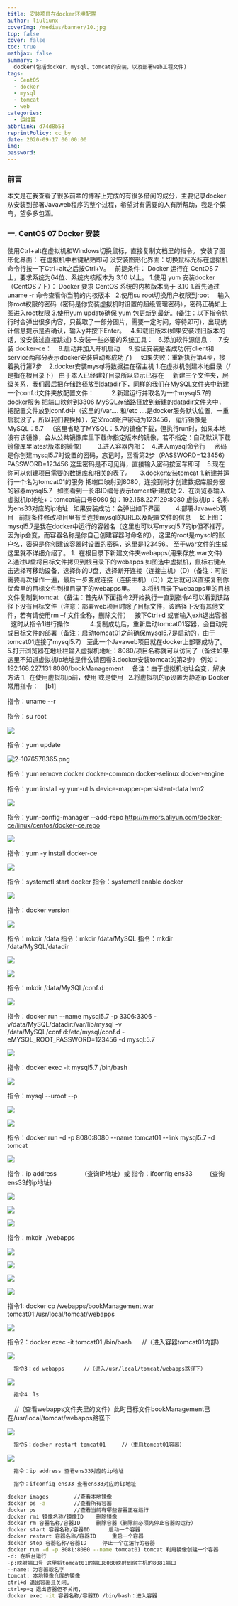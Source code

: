```yaml
---
title: 安装项目在docker环境配置
author: liuliunx
coverImg: /medias/banner/10.jpg
top: false
cover: false
toc: true
mathjax: false
summary: >-
  docker(包括docker、mysql、tomcat的安装，以及部署web工程文件)
tags:
  - CentOS
  - docker
  - mysql
  - tomcat
  - web
categories:
  - 运维篇
abbrlink: d74d8b58
reprintPolicy: cc_by
date: 2020-09-17 00:00:00
img: 
password:
---
```

### 前言
本文是在我查看了很多前辈的博客上完成的有很多借阅的成分，主要记录docker从安装到部署Javaweb程序的整个过程，希望对有需要的人有所帮助，我是个菜鸟，望多多包涵。
### 一. CentOS 07 Docker 安装
使用Ctrl+alt在虚拟机和Windows切换鼠标，直接复制文档里的指令。
安装了图形化界面：
在虚拟机中右键粘贴即可
没安装图形化界面：切换鼠标光标在虚拟机命令行按一下Ctrl+alt之后按Ctrl+V。
 
前提条件：
Docker 运行在 CentOS 7 上，要求系统为64位、系统内核版本为 3.10 以上。
1.使用 yum 安装docker（CentOS 7下）：
Docker 要求 CentOS 系统的内核版本高于 3.10
1.首先通过 uname -r 命令查看你当前的内核版本
 
2.使用su root切换用户权限到root
 
 
输入你root权限的密码（密码是你安装虚拟机时设置的超级管理密码），密码正确如上图进入root权限
3.使用yum update确保 yum 包更新到最新。(备注：以下指令执行时会弹出很多内容，只截取了一部分图片，需要一定时间，等待即可)，出现统计信息提示是否确认，输入y并按下Enter。
 
4.卸载旧版本(如果安装过旧版本的话，没安装过直接跳过)
5.安装一些必要的系统工具：
 
6.添加软件源信息：
 
7.安装 docker-ce：
 
 8.启动并加入开机启动
 
 
9.验证安装是否成功(有client和service两部分表示docker安装启动都成功了)
 
 
如果失败：重新执行第4步，接着执行第7步
  
2.docker安装mysql将数据挂在宿主机
1.在虚拟机创建本地目录（/是指在根目录下）
由于本人已经建好目录所以显示已存在
 
 
新建三个文件夹，层级关系，我们最后把存储路径放到datadir下，同样的我们在MySQL文件夹中新建一个conf.d文件夹放配置文件：
 
 
 
  
2.新建运行并取名为一个mysql5.7的docker服务 把端口映射到3306 MySQL存储路径放到新建的datadir文件夹中，把配置文件放到conf.d中（这里的/var.... 和/etc ....是docker服务默认位置，一重启就没了，所以我们要换掉），定义root账户密码为123456， 运行镜像是MySQL：5.7
 
（这里省略了MYSQL：5.7的镜像下载，但执行run时，如果本地没有该镜像，会从公共镜像库里下载你指定版本的镜像，若不指定：自动默认下载镜像库里latest版本的镜像）
 
 
 
3.进入容器内部：
 
4.进入mysql命令行
 
 
密码是你创建mysql5.7时设置的密码，忘记时，回看第2步（PASSWORD=123456）PASSWORD=123456
这里密码是不可见得，直接输入密码按回车即可
  
5.现在你可以创建项目需要的数据库和相关的表了。
 
 
3.docker安装tomcat
1.新建并运行一个名为tomcat01的服务 把端口映射到8080，连接到刚才创建数据库服务器的容器mysql5.7
 
如图看到一长串ID编号表示tomcat新建成功
2．在浏览器输入虚拟机ip地址+：tomcat端口号8080
如：192.168.227.129:8080
虚拟机ip：名称为ens33对应的ip地址
 
如果安装成功：会弹出如下界面
 
 
 
 
4.部署Javaweb项目
 
前提条件修改项目里有关连接mysql的URL以及配置文件的信息
 
 
如上图：mysql5.7是我在docker中运行的容器名（这里也可以写mysql5.7的ip但不推荐，因为ip会变，而容器名称是你自己创建容器时命名的），这里的root是mysql的账户名，密码是你创建该容器时设置的密码，这里是123456。
至于war文件的生成这里就不详细介绍了。
1.  在根目录下新建文件夹webapps(用来存放.war文件)
 
2.通过U盘将目标文件拷贝到根目录下的webapps
如图选中虚拟机，鼠标右键点击选择可移动设备，选择你的U盘，选择断开连接（连接主机）（D）（备注：可能需要再次操作一遍，最后一步变成连接（连接主机）（D））之后就可以直接复制你优盘里的目标文件到根目录下的webapps里。
 
 
3.将根目录下webapps里的目标文件复制到tomcat
（备注：首先从下面指令2开始执行一直到指令4可以看到该路径下没有目标文件（注意：部署web项目时除了目标文件，该路径下没有其他文件，若有请使用rm –f 文件全称，删除文件）
 
按下Ctrl+d 或者输入exit退出容器
 
这时从指令1进行操作
 
 
  
 
 
4.复制成功后，重新启动tomcat01容器，会自动完成目标文件的部署（备注：启动tomcat01之前确保mysql5.7是启动的，由于tomcat01连接了mysql5.7）
至此一个Javaweb项目就在docker上部署成功了。
 
5.打开浏览器在地址栏输入虚拟机地址：8080/项目名称就可以访问了（备注如果这里不知道虚拟机ip地址是什么请回看3.docker安装tomcat的第2步）
例如：192.168.227.131:8080/bookManagement
 
 
备注：由于虚拟机地址会变，解决方法
1.  在使用虚拟机ip前，使用
或是使用
 
2.将虚拟机的ip设置为静态ip
Docker 常用指令：
 
 [b1]



  指令：uname --r




  指令：su root



![](https://tpk1-1255836132.cos.ap-nanjing.myqcloud.com/docker/image1.png)

  指令：yum update



![2-1076578365.png](https://tpk1-1255836132.cos.ap-nanjing.myqcloud.com/docker/image2.png)


  指令：yum remove docker docker-common docker-selinux docker-engine




  指令：yum install -y yum-utils device-mapper-persistent-data lvm2



![](https://tpk1-1255836132.cos.ap-nanjing.myqcloud.com/docker/image3.png)


  指令：yum-config-manager
  \--add-repo <http://mirrors.aliyun.com/docker-ce/linux/centos/docker-ce.repo>



![](https://tpk1-1255836132.cos.ap-nanjing.myqcloud.com/docker/image4.png)


  指令：yum -y install docker-ce



![](https://tpk1-1255836132.cos.ap-nanjing.myqcloud.com/docker/image5.png)


  指令：systemctl start docker 指令：systemctl enable docker



![](https://tpk1-1255836132.cos.ap-nanjing.myqcloud.com/docker/image6.png)


  指令：docker version



![](https://tpk1-1255836132.cos.ap-nanjing.myqcloud.com/docker/image7.png)


  指令：mkdir /data 指令：mkdir /data/MySQL 指令：mkdir
  /data/MySQL/datadir



![](https://tpk1-1255836132.cos.ap-nanjing.myqcloud.com/docker/image8.png)

![](https://tpk1-1255836132.cos.ap-nanjing.myqcloud.com/docker/image9.png)


  指令：mkdir /data/MySQL/conf.d



![](https://tpk1-1255836132.cos.ap-nanjing.myqcloud.com/docker/image10.png)


  指令：docker run \--name mysql5.7 -p 3306:3306
  -v/data/MySQL/datadir:/var/lib/mysql -v
  /data/MySQL/conf.d:/etc/mysql/conf.d -eMYSQL_ROOT_PASSWORD=123456 -d
  mysql:5.7



![](https://tpk1-1255836132.cos.ap-nanjing.myqcloud.com/docker/image11.png)


  指令：docker exec -it mysql5.7 /bin/bash



![](https://tpk1-1255836132.cos.ap-nanjing.myqcloud.com/docker/image12.png)


  指令：mysql --uroot --p



![](https://tpk1-1255836132.cos.ap-nanjing.myqcloud.com/docker/image13.png)

![](https://tpk1-1255836132.cos.ap-nanjing.myqcloud.com/docker/image14.png)


  指令：docker run -d -p 8080:8080 \--name tomcat01 \--link mysql5.7 -d
  tomcat



![](https://tpk1-1255836132.cos.ap-nanjing.myqcloud.com/docker/image15.png)


  指令：ip address              （查询IP地址）或 指令：ifconfig
  ens33          (查询ens33的ip地址)



![](https://tpk1-1255836132.cos.ap-nanjing.myqcloud.com/docker/image16.png)

![](https://tpk1-1255836132.cos.ap-nanjing.myqcloud.com/docker/image17.png)

![](https://tpk1-1255836132.cos.ap-nanjing.myqcloud.com/docker/image18.png)


  指令：mkdir  /webapps



![](https://tpk1-1255836132.cos.ap-nanjing.myqcloud.com/docker/image19.png)

![](https://tpk1-1255836132.cos.ap-nanjing.myqcloud.com/docker/image20.png)

![](https://tpk1-1255836132.cos.ap-nanjing.myqcloud.com/docker/image21.png)

![](https://tpk1-1255836132.cos.ap-nanjing.myqcloud.com/docker/image22.png)


  指令1: docker cp /webapps/bookManagement.war
  tomcat01:/usr/local/tomcat/webapps



![](https://tpk1-1255836132.cos.ap-nanjing.myqcloud.com/docker/image23.png)


  指令2：docker exec -it tomcat01 /bin/bash     
  //（进入容器tomcat01内部）



![](https://tpk1-1255836132.cos.ap-nanjing.myqcloud.com/docker/image24.png)

```bash
  指令3：cd webapps      //（进入/usr/local/tomcat/webapps路径下）

```

![](https://tpk1-1255836132.cos.ap-nanjing.myqcloud.com/docker/image25.png)

```bash
  指令4：ls  

```
      //（查看webapps文件夹里的文件）此时目标文件bookManagement已在/usr/local/tomcat/webapps路径下



![](https://tpk1-1255836132.cos.ap-nanjing.myqcloud.com/docker/image26.png)

```bash
  指令5：docker restart tomcat01     //（重启tomcat01容器）

```


![](https://tpk1-1255836132.cos.ap-nanjing.myqcloud.com/docker/image27.png)

```bash
  指令：ip address 查看ens33对应的ip地址
```
```bash
  指令：ifconfig ens33 查看ens33对应的ip地址
```
```bash
docker images        //查看本地镜像
docker ps -a         //查看所有容器
docker ps            //查看当前有哪些容器正在运行
docker rmi 镜像名称/镜像ID    删除镜像
docker rm 容器名称/容器ID     删除容器（删除前必须先停止容器的运行）
docker start 容器名称/容器ID      启动一个容器
docker restart 容器名称/容器ID     重启一个容器
docker stop 容器名称/容器ID     停止一个在运行的容器
docker run -d -p 8081:8080 --name tomcat01 tomcat 利用镜像创建一个容器
-d: 在后台运行
-p:映射端口号 这里将tomcat01的端口8080映射到宿主机的8081端口
--name: 为容器取名字
tomcat: 本地镜像仓库的镜像 
ctrl+d 退出容器且关闭,
ctrl+p+q 退出容器但不关闭,
docker exec -it 容器名称/容器ID /bin/bash：进入容器
```
